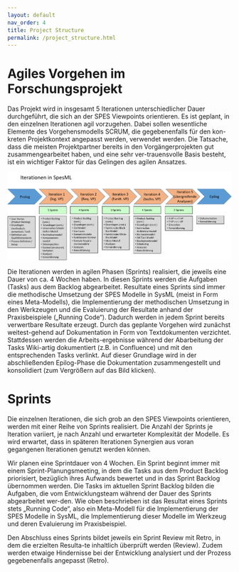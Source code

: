 ```yaml
---
layout: default
nav_order: 4
title: Project Structure
permalink: /project_structure.html
---
```

# Agiles Vorgehen im Forschungsprojekt
Das Projekt wird in insgesamt 5 Iterationen unterschiedlicher Dauer durchgeführt, die sich an der SPES Viewpoints orientieren. 
Es ist geplant, in den einzelnen Iterationen agil vorzugehen. Dabei sollen wesentliche Elemente des Vorgehensmodells SCRUM, die gegebenenfalls für den kon-kreten Projektkontext angepasst werden, verwendet werden. 
Die Tatsache, dass die meisten Projektpartner bereits in den Vorgängerprojekten gut zusammengearbeitet haben, und eine sehr ver-trauensvolle Basis besteht, ist ein wichtiger Faktor für das Gelingen des agilen Ansatzes.

[![Iterationen](/bilder/iterationen.png)](https://aknerr.github.io/spesml/bilder/iterationen.png)

Die Iterationen werden in agilen Phasen (Sprints) realisiert, die jeweils eine Dauer von ca. 4 Wochen haben. 
In diesen Sprints werden die Aufgaben (Tasks) aus dem Backlog abgearbeitet. Resultate eines Sprints sind immer die methodische Umsetzung der SPES Modelle in SysML (meist in Form eines Meta-Modells), die Implementierung der methodischen Umsetzung in den Werkzeugen und die Evaluierung der Resultate anhand der Praxisbeispiele („Running Code“). 
Dadurch werden in jedem Sprint bereits verwertbare Resultate erzeugt. Durch das geplante Vorgehen wird zunächst weitest-gehend auf Dokumentation in Form von Textdokumenten verzichtet. 
Stattdessen werden die Arbeits-ergebnisse während der Abarbeitung der Tasks Wiki-artig dokumentiert (z.B. in Confluence) und mit den entsprechenden Tasks verlinkt. 
Auf dieser Grundlage wird in der abschließenden Epilog-Phase die Dokumentation zusammengestellt und konsolidiert (zum Vergrößern auf das Bild klicken).

# Sprints
Die einzelnen Iterationen, die sich grob an den SPES Viewpoints orientieren, werden mit einer Reihe von Sprints realisiert. Die Anzahl der Sprints je Iteration variiert, je nach Anzahl und erwarteter Komplexität der Modelle. Es wird erwartet, dass in späteren Iterationen Synergien aus voran gegangenen Iterationen genutzt werden können.  
  
Wir planen eine Sprintdauer von 4 Wochen. Ein Sprint beginnt immer mit einem Sprint-Planungsmeeting, in dem die Tasks aus dem Product Backlog priorisiert, bezüglich ihres Aufwands bewertet und in das Sprint Backlog übernommen werden. Die Tasks im aktuellen Sprint Backlog bilden die Aufgaben, die vom Entwicklungsteam während der Dauer des Sprints abgearbeitet wer-den. Wie oben beschrieben ist das Resultat eines Sprints stets „Running Code“, also ein Meta-Modell für die Implementierung der SPES Modelle in SysML, die Implementierung dieser Modelle im Werkzeug und deren Evaluierung im Praxisbeispiel.  
  
Den Abschluss eines Sprints bildet jeweils ein Sprint Review mit Retro, in dem die erzielten Resulta-te inhaltlich überprüft werden (Review). Zudem werden etwaige Hindernisse bei der Entwicklung analysiert und der Prozess gegebenenfalls angepasst (Retro).

